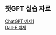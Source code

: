 ## 챗GPT 실습 자료

[ChatGPT 예제1](https://github.com/lormadus/chatgpt-handson/blob/main/chatgpt%20%ED%94%84%EB%A1%AC%ED%94%84%ED%8A%B8%20%EC%98%88%EC%A0%9C%201-1.md) <br>
[Dall-E 예제](https://github.com/lormadus/chatgpt-handson/blob/main/Dall-E%20%EC%98%88%EC%A0%9C%201.md)<br>


